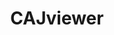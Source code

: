 ﻿---
id: 1095
title: "CAJviewer"
weight: 1095
version: "1.1.0-7"
updateTime: "2023-11-14T11:11:17"
debName: "http://113.24.212.22:8090/upload/file/cajviewer_1.1.0-7_loongarch64.deb"
debSize: "60.6MB"
command: "/opt/cajviewer/bin/start.sh '%f'"
---
